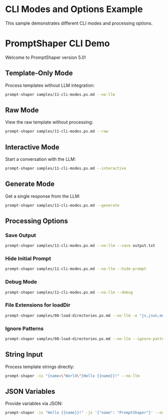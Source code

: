 # CLI Modes and Options Example

This sample demonstrates different CLI modes and processing options.

# PromptShaper CLI Demo

Welcome to PromptShaper version 5.0!

## Template-Only Mode

Process templates without LLM integration:
```bash
prompt-shaper samples/11-cli-modes.ps.md --no-llm
```

## Raw Mode

View the raw template without processing:
```bash
prompt-shaper samples/11-cli-modes.ps.md --raw
```

## Interactive Mode

Start a conversation with the LLM:
```bash
prompt-shaper samples/11-cli-modes.ps.md --interactive
```

## Generate Mode

Get a single response from the LLM:
```bash
prompt-shaper samples/11-cli-modes.ps.md --generate
```

## Processing Options

### Save Output
```bash
prompt-shaper samples/11-cli-modes.ps.md --no-llm --save output.txt
```

### Hide Initial Prompt
```bash
prompt-shaper samples/11-cli-modes.ps.md --no-llm --hide-prompt
```

### Debug Mode
```bash
prompt-shaper samples/11-cli-modes.ps.md --no-llm --debug
```

### File Extensions for loadDir
```bash
prompt-shaper samples/08-load-directories.ps.md --no-llm -e "js,json,md"
```

### Ignore Patterns
```bash
prompt-shaper samples/08-load-directories.ps.md --no-llm --ignore-patterns "*.log,temp*"
```

## String Input

Process template strings directly:
```bash
prompt-shaper -is "{name=\"World\"}Hello {{name}}!" --no-llm
```

## JSON Variables

Provide variables via JSON:
```bash
prompt-shaper -is "Hello {{name}}!" -js '{"name": "PromptShaper"}' --no-llm
```
